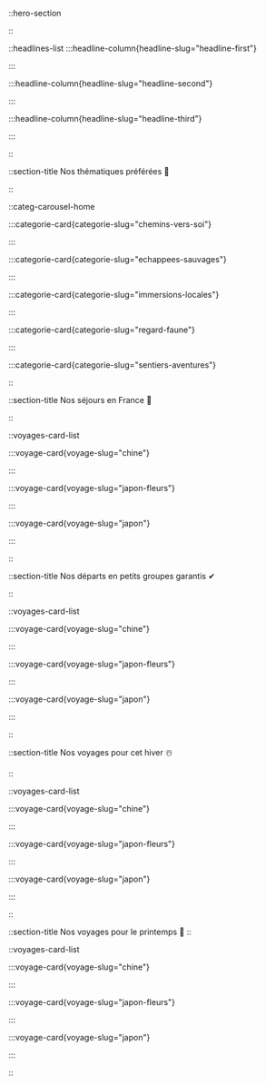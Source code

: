 ::hero-section

::

::headlines-list
  :::headline-column{headline-slug="headline-first"}

  :::

  :::headline-column{headline-slug="headline-second"}

  :::

  :::headline-column{headline-slug="headline-third"}

  :::

::

::section-title
Nos thématiques préférées 🫶

::

::categ-carousel-home

  :::categorie-card{categorie-slug="chemins-vers-soi"}

  :::

  :::categorie-card{categorie-slug="echappees-sauvages"}

  :::

  :::categorie-card{categorie-slug="immersions-locales"}

  :::

  :::categorie-card{categorie-slug="regard-faune"}

  :::

  :::categorie-card{categorie-slug="sentiers-aventures"}

::

::section-title
Nos séjours en France 🚞

::

::voyages-card-list

  :::voyage-card{voyage-slug="chine"}

  :::

  :::voyage-card{voyage-slug="japon-fleurs"}

  :::

  :::voyage-card{voyage-slug="japon"}

  :::

::

::section-title
Nos départs en petits groupes garantis ✔

::

::voyages-card-list

  :::voyage-card{voyage-slug="chine"}

  :::

  :::voyage-card{voyage-slug="japon-fleurs"}

  :::

  :::voyage-card{voyage-slug="japon"}

  :::
  
::

::section-title
Nos voyages pour cet hiver ☃️

::

::voyages-card-list

  :::voyage-card{voyage-slug="chine"}

  :::

  :::voyage-card{voyage-slug="japon-fleurs"}

  :::

  :::voyage-card{voyage-slug="japon"}

  :::
  
::

::section-title
Nos voyages pour le printemps 🌱
::

::voyages-card-list

  :::voyage-card{voyage-slug="chine"}

  :::

  :::voyage-card{voyage-slug="japon-fleurs"}

  :::

  :::voyage-card{voyage-slug="japon"}

  :::
  
::
